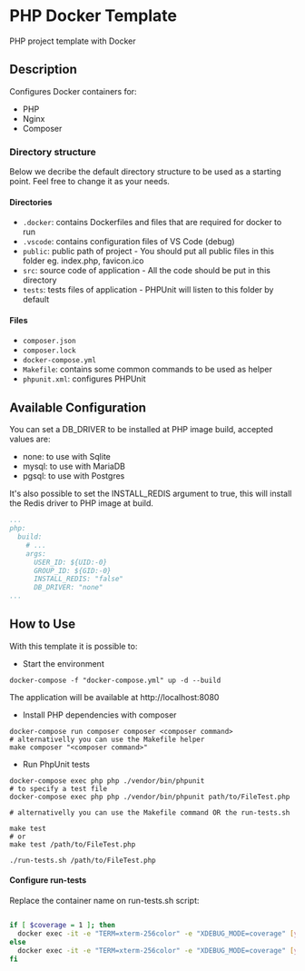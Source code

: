 # PHP Docker Template

PHP project template with Docker

## Description

Configures Docker containers for:
- PHP
- Nginx
- Composer

### Directory structure

Below we decribe the default directory structure to be used as a starting point.
Feel free to change it as your needs.

#### Directories

- `.docker`: contains Dockerfiles and files that are required for docker to run
- `.vscode`: contains configuration files of VS Code (debug)
- `public`: public path of project - You should put all public files in this folder eg. index.php, favicon.ico
- `src`: source code of application - All the code should be put in this directory
- `tests`: tests files of application - PHPUnit will listen to this folder by default

#### Files
- `composer.json`
- `composer.lock`
- `docker-compose.yml`
- `Makefile`: contains some common commands to be used as helper
- `phpunit.xml`: configures PHPUnit


## Available Configuration

You can set a DB_DRIVER to be installed at PHP image build, accepted values are:
- none: to use with Sqlite
- mysql: to use with MariaDB
- pgsql: to use with Postgres

It's also possible to set the INSTALL_REDIS argument to true, 
this will install the Redis driver to PHP image at build.

```yml
...
php:
  build:
    # ...
    args:
      USER_ID: ${UID:-0}
      GROUP_ID: ${GID:-0}
      INSTALL_REDIS: "false"
      DB_DRIVER: "none"
...
```

## How to Use

With this template it is possible to:

- Start the environment
```console
docker-compose -f "docker-compose.yml" up -d --build
```
The application will be available at http://localhost:8080

  
- Install PHP dependencies with composer
```console
docker-compose run composer composer <composer command>
# alternativelly you can use the Makefile helper
make composer "<composer command>"
```

- Run PhpUnit tests
```console
docker-compose exec php php ./vendor/bin/phpunit
# to specify a test file
docker-compose exec php php ./vendor/bin/phpunit path/to/FileTest.php

# alternativelly you can use the Makefile command OR the run-tests.sh 

make test
# or
make test /path/to/FileTest.php

./run-tests.sh /path/to/FileTest.php
```

#### Configure run-tests

Replace the container name on run-tests.sh script:

```bash

if [ $coverage = 1 ]; then
  docker exec -it -e "TERM=xterm-256color" -e "XDEBUG_MODE=coverage" [your_container_name] php ./vendor/bin/phpunit $args
else
  docker exec -it -e "TERM=xterm-256color" -e "XDEBUG_MODE=coverage" [your_container_name] php ./vendor/bin/phpunit --no-coverage $args
fi
```